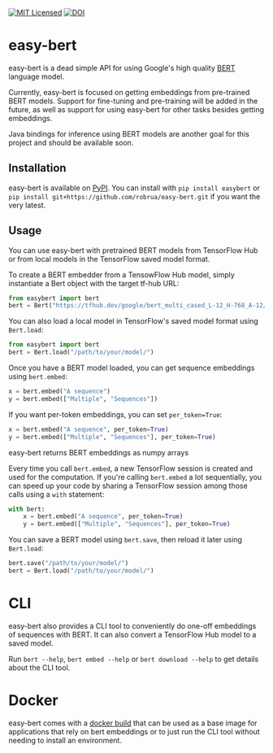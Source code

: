 [![MIT Licensed](https://img.shields.io/badge/license-MIT-green.svg)](https://github.com/robrua/easy-bert/blob/master/LICENSE.txt)
[![DOI](https://zenodo.org/badge/DOI/10.5281/zenodo.2651822.svg)](https://doi.org/10.5281/zenodo.2651822)

# easy-bert
easy-bert is a dead simple API for using Google's high quality [BERT](https://github.com/google-research/bert) language model.

Currently, easy-bert is focused on getting embeddings from pre-trained BERT models. Support for fine-tuning and pre-training will be added in the future, as well as support for using easy-bert for other tasks besides getting embeddings.

Java bindings for inference using BERT models are another goal for this project and should be available soon.

## Installation
easy-bert is available on [PyPI](https://pypi.org/project/easybert/). You can install with `pip install easybert` or `pip install git+https://github.com/robrua/easy-bert.git` if you want the very latest.

## Usage
You can use easy-bert with pretrained BERT models from TensorFlow Hub or from local models in the TensorFlow saved model format.

To create a BERT embedder from a TensowFlow Hub model, simply instantiate a Bert object with the target tf-hub URL:

```python
from easybert import bert
bert = Bert("https://tfhub.dev/google/bert_multi_cased_L-12_H-768_A-12/1")
```

You can also load a local model in TensorFlow's saved model format using `Bert.load`:

```python
from easybert import bert
bert = Bert.load("/path/to/your/model/")
```

Once you have a BERT model loaded, you can get sequence embeddings using `bert.embed`:

```python
x = bert.embed("A sequence")
y = bert.embed(["Multiple", "Sequences"])
```

If you want per-token embeddings, you can set `per_token=True`:

```python
x = bert.embed("A sequence", per_token=True)
y = bert.embed(["Multiple", "Sequences"], per_token=True)
```

easy-bert returns BERT embeddings as numpy arrays


Every time you call `bert.embed`, a new TensorFlow session is created and used for the computation. If you're calling `bert.embed` a lot sequentially, you can speed up your code by sharing a TensorFlow session among those calls using a `with` statement:

```python
with bert:
    x = bert.embed("A sequence", per_token=True)
    y = bert.embed(["Multiple", "Sequences"], per_token=True)
```

You can save a BERT model using `bert.save`, then reload it later using `Bert.load`:

```python
bert.save("/path/to/your/model/")
bert = Bert.load("/path/to/your/model/")
```

# CLI
easy-bert also provides a CLI tool to conveniently do one-off embeddings of sequences with BERT. It can also convert a TensorFlow Hub model to a saved model.

Run `bert --help`, `bert embed --help` or `bert download --help` to get details about the CLI tool.

# Docker
easy-bert comes with a [docker build](https://cloud.docker.com/repository/docker/robrua/easy-bert) that can be used as a base image for applications that rely on bert embeddings or to just run the CLI tool without needing to install an environment.
